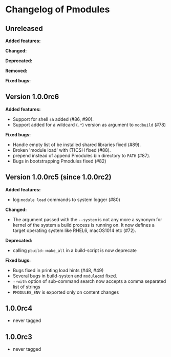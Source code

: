 # Changelog of Pmodules

## Unreleased

**Added features:**

**Changed:**

**Deprecated:**

**Removed:**

**Fixed bugs:**


## Version 1.0.0rc6

**Added features:**

- Support for shell `sh` added (#86, #90).
- Support added for a wildcard (`.*`) version as argument to `modbuild` (#78)

**Fixed bugs:**

- Handle empty list of be installed shared libraries fixed (#89).
- Broken 'module load'  with (T)CSH fixed (#88).
- prepend instead of append Pmodules bin directory to `PATH` (#87).
- Bugs in bootstrapping Pmodules fixed (#82)


## Version 1.0.0rc5 (since 1.0.0rc2)

**Added features:**

- log `module load` commands to system logger (#80)


**Changed:**

- The argument passed with the `--system` is not any more a synonym for kernel of the system a build process is running on. It now defines a target operating system like RHEL6, macOS1014 etc (#72).


**Deprecated:**

- calling `pbuild::make_all` in a build-script is now deprecate

**Fixed bugs:**

- Bugs fixed in printing load hints (#48, #49)
- Several bugs in build-systen and `modulecmd` fixed.
- `--with` option of sub-command search now accepts a comma separated list of strings
- `PMODULES_ENV` is exported only on content changes


## 1.0.0rc4
  - never tagged
  
## 1.0.0rc3
  - never tagged
